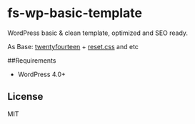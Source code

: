 fs-wp-basic-template
=========

WordPress basic & clean template, optimized and SEO ready.

As Base: [twentyfourteen](https://wordpress.org/themes/twentyfourteen) + [reset.css](https://github.com/ikeagold/css-reset) and etc

##Requirements

* WordPress 4.0+

License
----

MIT